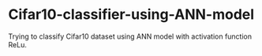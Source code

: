 # Cifar10-classifier-using-ANN-model
Trying to classify Cifar10 dataset using ANN model with activation function ReLu.

